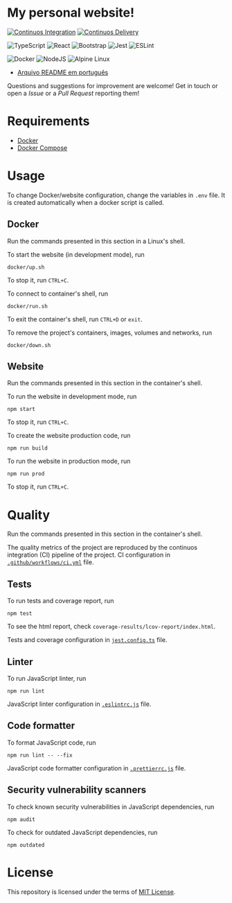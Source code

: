 # My personal website!

[![Continuos Integration](https://github.com/mateusoliveira43/mateusoliveira43.github.io/actions/workflows/ci.yml/badge.svg)](https://github.com/mateusoliveira43/mateusoliveira43.github.io/actions)
[![Continuos Delivery](https://github.com/mateusoliveira43/mateusoliveira43.github.io/actions/workflows/cd.yml/badge.svg)](https://github.com/mateusoliveira43/mateusoliveira43.github.io/actions)

![TypeScript](https://img.shields.io/badge/typescript-%23007ACC.svg?style=for-the-badge&logo=typescript&logoColor=white)
![React](https://img.shields.io/badge/react-%2320232a.svg?style=for-the-badge&logo=react&logoColor=%2361DAFB)
![Bootstrap](https://img.shields.io/badge/bootstrap-%23563D7C.svg?style=for-the-badge&logo=bootstrap&logoColor=white)
![Jest](https://img.shields.io/badge/-jest-%23C21325?style=for-the-badge&logo=jest&logoColor=white)
![ESLint](https://img.shields.io/badge/ESLint-4B3263?style=for-the-badge&logo=eslint&logoColor=white)

![Docker](https://img.shields.io/badge/docker-%230db7ed.svg?style=for-the-badge&logo=docker&logoColor=white)
![NodeJS](https://img.shields.io/badge/node.js-6DA55F?style=for-the-badge&logo=node.js&logoColor=white)
![Alpine Linux](https://img.shields.io/badge/Alpine_Linux-%230D597F.svg?style=for-the-badge&logo=alpine-linux&logoColor=white)

- [Arquivo README em português](docs/README_PT.md)

Questions and suggestions for improvement are welcome! Get in touch or open a *Issue* or a *Pull Request* reporting them!

# Requirements

- [Docker](https://docs.docker.com/get-docker/)
- [Docker Compose](https://docs.docker.com/compose/install/)

# Usage

To change Docker/website configuration, change the variables in `.env` file. It is created automatically when a docker script is called.

## Docker

Run the commands presented in this section in a Linux's shell.

To start the website (in development mode), run
```
docker/up.sh
```
To stop it, run `CTRL+C`.

To connect to container's shell, run
```
docker/run.sh
```
To exit the container's shell, run `CTRL+D` or `exit`.

To remove the project's containers, images, volumes and networks, run
```
docker/down.sh
```

## Website

Run the commands presented in this section in the container's shell.

To run the website in development mode, run
```
npm start
```
To stop it, run `CTRL+C`.

To create the website production code, run
```
npm run build
```

To run the website in production mode, run
```
npm run prod
```
To stop it, run `CTRL+C`.


# Quality

Run the commands presented in this section in the container's shell.

The quality metrics of the project are reproduced by the continuos integration (CI) pipeline of the project. CI configuration in [`.github/workflows/ci.yml`](.github/workflows/ci.yml) file.

## Tests

To run tests and coverage report, run
```
npm test
```

To see the html report, check `coverage-results/lcov-report/index.html`.

Tests and coverage configuration in [`jest.config.ts`](jest.config.ts) file.

## Linter

To run JavaScript linter, run
```
npm run lint
```

JavaScript linter configuration in [`.eslintrc.js`](.eslintrc.js) file.

## Code formatter

To format JavaScript code, run
```
npm run lint -- --fix
```

JavaScript code formatter configuration in [`.prettierrc.js`](.prettierrc.js) file.

## Security vulnerability scanners

To check known security vulnerabilities in JavaScript dependencies, run
```
npm audit
```

To check for outdated JavaScript dependencies, run
```
npm outdated
```

# License

This repository is licensed under the terms of [MIT License](LICENSE).
